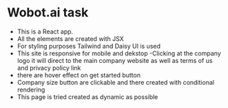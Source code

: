 # Wobot.ai task

- This is a React app.
- All the elements are created with JSX
- For styling purposes Tailwind and Daisy UI is used
- This site is responsive for mobile and dekstop
  -Clicking at the company logo it will direct to the main company website as well as terms of us and privacy policy link
- there are hover effect on get started button
- Company size button are clickable and there created with conditional rendering
- This page is tried created as dynamic as possible
